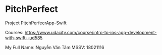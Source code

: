 # PitchPerfect
Project PitchPerfecrApp-Swift

Courses: https://www.udacity.com/course/intro-to-ios-app-development-with-swift--ud585

My Full Name: Nguyễn Văn Tâm
MSSV: 18021116
